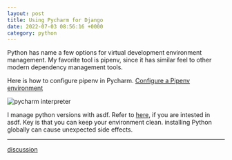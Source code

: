 ```yaml
---
layout: post
title: Using Pycharm for Django
date: 2022-07-03 08:56:16 +0000
category: python
---
```


Python has name a few options for virtual development environment management.
My favorite tool is pipenv, since it has similar feel to other modern dependency management tools. 

Here is how to configure pipenv in Pycharm.
[Configure a Pipenv environment](https://www.jetbrains.com/help/pycharm/pipenv.html)

![pycharm interpreter](https://cdn.yusuke.cloud/assets/image/python_interpreter_pycharm.png)

I manage python versions with asdf. Refer to [here](https://asdf-vm.com/), if you are intested in asdf. Key is that you can keep your environment clean. installing Python globally can cause unexpected side effects.

---
[discussion](https://github.com/junkpiano/til/issues/15)
